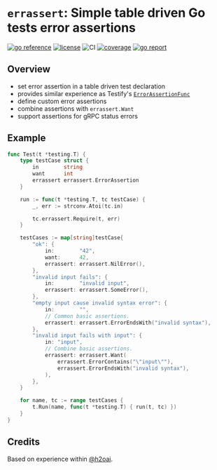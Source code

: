 # `errassert`: Simple table driven Go tests error assertions

[![go reference](https://pkg.go.dev/badge/github.com/zoido/errassert)](https://pkg.go.dev/github.com/zoido/errassert)
[![license](https://img.shields.io/github/license/zoido/errassert?style=flat-square)](https://github.com/zoido/errassert/blob/master/LICENSE)
![CI](https://img.shields.io/github/actions/workflow/status/zoido/errassert/go.yaml?style=flat-square&logoColor=white&logo=github)
[![coverage](https://img.shields.io/codecov/c/github/zoido/errassert?style=flat-square&logoColor=white&logo=codecov)](https://codecov.io/gh/zoido/errassert)
[![go report](https://goreportcard.com/badge/github.com/zoido/errassert?style=flat-square)](https://goreportcard.com/report/github.com/zoido/errassert)

## Overview

- set error assertion in a table driven test declaration
- provides similar experience as Testify's [`ErrorAssertionFunc`](https://pkg.go.dev/github.com/stretchr/testify/assert#ErrorAssertionFunc)
- define custom error assertions
- combine assertions with `errassert.Want`
- support assertions for gRPC status errors

## Example

<!-- markdownlint-disable MD010 MD013 -->

```go
func Test(t *testing.T) {
	type testCase struct {
		in        string
		want      int
		errassert errassert.ErrorAssertion
	}

	run := func(t *testing.T, tc testCase) {
		_, err := strconv.Atoi(tc.in)

		tc.errassert.Require(t, err)
	}

	testCases := map[string]testCase{
		"ok": {
			in:        "42",
			want:      42,
			errassert: errassert.NilError(),
		},
		"invalid input fails": {
			in:        "invalid input",
			errassert: errassert.SomeError(),
		},
		"empty input cause invalid syntax error": {
			in:        "",
			// Common basic assertions.
			errassert: errassert.ErrorEndsWith("invalid syntax"),
		},
		"invalid input fails with input": {
			in: "input",
			// Combine basic assertions.
			errassert: errassert.Want(
				errassert.ErrorContains("\"input\""),
				errassert.ErrorEndsWith("invalid syntax"),
			),
		},
	}

	for name, tc := range testCases {
		t.Run(name, func(t *testing.T) { run(t, tc) })
	}
}


```
<!-- markdownlint-enable MD010 MD013 -->

## Credits

Based on experience within [@h2oai](https://github.com/h2oai).
